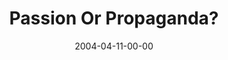 ---
layout: message
category: message
series: "The New New Thing"
title: "Passion Or Propaganda?"
date: 2004-04-11-00-00
message_id: 176
audio: "http://s3.amazonaws.com/crossroads-media/message/audio/TNNT_04_04-11-04_Passion_Or_Propaganda.mp3"
audio-duration: "39:06"
explicit: false
---